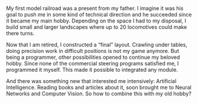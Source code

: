 # 

My first model railroad was a present from my father. I imagine it was his goal to push me in some kind of technical direction and he succeeded since it became my main hobby.
Depending on the space I had to my disposal, I build small and larger landscapes where up to 20 locomotives could make there turns. 

Now that I am retired, I constructed a “final” layout. Crawling under tables, doing precision work in difficult positions is not my game anymore.
But being a programmer, other possibilities opened to continue my beloved hobby. Since none of the commercial steering programs satisfied me, I programmed it myself. This made it possible to integrated any module.

And there was something new that interested me intensively: Artificial Intelligence. Reading books and articles about it, soon brought me to Neural Networks and Computer Vision. So how to combine this with my old hobby?

